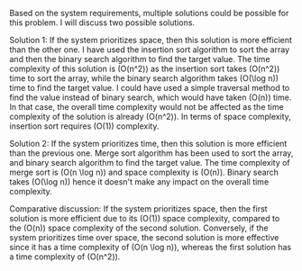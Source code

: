 Based on the system requirements, multiple solutions could be possible for this problem. I will discuss two possible solutions.

Solution 1:
If the system prioritizes space, then this solution is more efficient than the other one. I have used the insertion sort algorithm to sort the array and then the binary search algorithm to find the target value. The time complexity of this solution is \(O(n^2)\) as the insertion sort takes \(O(n^2)\) time to sort the array, while the binary search algorithm takes \(O(\log n)\) time to find the target value. I could have used a simple traversal method to find the value instead of binary search, which would have taken \(O(n)\) time. In that case, the overall time complexity would not be affected as the time complexity of the solution is already \(O(n^2)\). In terms of space complexity, insertion sort requires \(O(1)\) complexity.

Solution 2:
If the system prioritizes time, then this solution is more efficient than the previous one. Merge sort algorithm has been used to sort the array, and binary search algorithm to find the target value. The time complexity of merge sort is \(O(n \log n)\) and space complexity is \(O(n)\). Binary search takes \(O(\log n)\) hence it doesn't make any impact on the overall time complexity.

Comparative discussion:
If the system prioritizes space, then the first solution is more efficient due to its \(O(1)\) space complexity, compared to the \(O(n)\) space complexity of the second solution.
Conversely, if the system prioritizes time over space, the second solution is more effective since it has a time complexity of \(O(n \log n)\), whereas the first solution has a time complexity of \(O(n^2)\).
